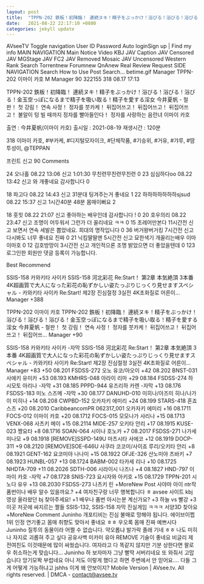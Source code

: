 ```yaml
---
layout: post
title:  "TPPN-202 鉄板！初降臨！ 連続ヌキ！精子をぶっかけ！浴びる！浴びる！浴びる！金玉空っぽになるまで精子を吸い取る！精子を愛する淫女 今井夏帆 - 철판！ 첫 강림！ 연속 사정！ 정자를 붓카케！ 뒤집어쓰고！ 뒤집어쓰고！ 뒤집어쓰고！ 불알이 텅 빌 때까지 정자를 빨아들인다！ 정자를 사랑하는 음란녀 이마이 카호"
date:   2021-08-22 22:17:10 +0800
categories: jekyll update
---
```


AVseeTV
Toggle navigation
User ID
Password
  Auto loginSign up  |  Find my info
MAIN NAVIGATION
Main
Notice
Video
KBJ
JAV Caption
JAV Censored
JAV MGStage
JAV FC2
JAV Removed Mosaic
JAV Uncensored
Western
Rank
Search
Torrentnew
Forumnew
QnAnew
Real Review
Request
SIDE NAVIGATION
Search
How to Use
Post Search...
betime.gif
Manager TPPN-202 이마이 카호
M Manager   90   322155   318 08.17 17:13

TPPN-202 鉄板！初降臨！ 連続ヌキ！精子をぶっかけ！浴びる！浴びる！浴びる！金玉空っぽになるまで精子を吸い取る！精子を愛する淫女 今井夏帆 - 철판！ 첫 강림！ 연속 사정！ 정자를 붓카케！ 뒤집어쓰고！ 뒤집어쓰고！ 뒤집어쓰고！ 불알이 텅 빌 때까지 정자를 빨아들인다！ 정자를 사랑하는 음란녀 이마이 카호

출연 : 今井夏帆(이마이 카호)
출시일 : 2021-08-19
재생시간 : 120분

 
318
 이마이 카호, #부카케, #디지털모자이크, #단체작품, #기승위, #거유, #갸루, #땀투성이, @TEPPAN

프린트 신고
 90 Comments

24 오나홀  08.22 13:06  신고
1:01:30 무친련무친련무친련
0
23 심심하다oo  08.22 13:42  신고
와 개좋네요 감사합니다
0

18 파고다  08.22 14:43  신고
31분대 팅겨주는거 좋네요
1
22 하하하하하하하sjsud  08.22 15:37  신고
1시간40분 48분 몸매이뻐요
2

18 훗힛  08.22 21:07  신고
좋아하는 배우인데 감사합니다 !
0
20 호우의리  08.22 23:47  신고
조명이 어두워서 그런가 더 꼴리네요 ㅋㅋ
0
15 초레어만본다  11시간전  신고
보면서 연속 세발은 뽑았네요. 희대의 명작입니다
0
36 버거왕버거킹  7시간전  신고
다시봐도 너무 좋네요 진짜
0
21 닉킴딸딸맨  5시간전  신고
묘한색기 개꼴리는배우 이마이마호
0
12 김호방망이  3시간전  신고
개인적으론 조명 밝았으면 더 좋았을텐데
0
123
로그인한 회원만 댓글 등록이 가능합니다.

Best Recommend

SSIS-158 카와키타 사이카
SSIS-158 河北彩花 Re:Start！ 第2章 本気絶頂 3本番 4K超画質で大人になった彩花の恥ずかしい姿たっぷりじっくり見せますスペシャル - 카와키타 사이카 Re:Start! 제2장 진심절정 3실전 4K초화질로 어른이…
Manager +388

TPPN-202 이마이 카호
TPPN-202 鉄板！初降臨！ 連続ヌキ！精子をぶっかけ！浴びる！浴びる！浴びる！金玉空っぽになるまで精子を吸い取る！精子を愛する淫女 今井夏帆 - 철판！ 첫 강림！ 연속 사정！ 정자를 붓카케！ 뒤집어쓰고！ 뒤집어쓰고！ 뒤집어쓰…
Manager +90

SSIS-158 카와키타 사이카 -자막
SSIS-158 河北彩花 Re:Start！ 第2章 本気絶頂 3本番 4K超画質で大人になった彩花の恥ずかしい姿たっぷりじっくり見せますスペシャル - 카와키타 사이카 Re:Start! 제2장 진심절정 3실전 4K초화질로 어른이…
Manager +83
+50  08.201 FSDSS-272 오노 유코/아오이
+42  08.202 BNST-031 사에키 유미카
+53  08.193 KMHRS-048 아라이 리마
+29  08.184 FSDSS-274 하시모토 아리나 -자막
+31  08.185 PPPD-944 유즈리하 카렌 -자막
+13  08.176 FSDSS-183 미노 스즈메 -자막
+30  08.177 DANUHD-010 미히나/아즈미 히나/나가이 미히나
+14  08.208 CWPBD-152 오카자키 에미리
+24  08.199 STARS-418 혼죠 스즈
+20  08.2010 CaribbeancomPR 062317_001 오카자키 에미리
+16  08.1711 FOCS-012 이마이 카호
+20  08.1712 FOCS-015 모모나가 사리나
+15  08.1713 VENX-068 사츠키 메이
+15  08.2114 MIDE-257 오키타 안리
+17  08.1915 KUSE-023 쨩요타
+8  08.1716 SOAN-064 시이나 호노카
+7  08.2017 FSDSS-271 나가세 미나모
+9  08.1918 [REMOVE]SSPD-149U 마츠시타 사에코
+12  08.1919 DOCP-311
+9  08.2120 [REMOVE]SOE-646U 사쿠라 코코미/사이죠 루리/오키타 안리
+8  08.1921 GENT-162 요코미야 나나미
+15  08.1922 OFJE-326 산노미야 츠바키
+7  08.1923 HUNBL-057
+13  08.1724 BABM-002 타카세 리나
+10  08.1725 NHDTA-709
+11  08.2026 SDTH-006 시라이시 나즈나
+4  08.1827 HND-797 이마이 카호 -자막
+7  08.1728 SNIS-723 요시자와 아키호
+15  08.1729 TPPN-201 시노다 유우
+13  08.2030 FSDSS-273 나츠키 린
+MoreNew Post
 사야마 아이 ntr작
 품번이나 배우 알수 있을까요.?
+4 여자친구랑 너무 행복합니다 ㅎ
 avsee 사이트 kbj 영상 올라왔던 bj 찾아주세요!
+1 배우나 품번 아시는분 계신가요?
+3 하늘 vs 빨강
+3 이곳 저곳에 싸지르는 짤들
 SSIS-132, SSIS-158 자막
 진실게임 ㅋㅋㅋ
 서양3D 찾아요
+MoreNew Comment
Juninho 개포티비는 진심 불매로 망해야 됩니다.
에이브이쩝 1위 인정 연기좋고 몸매 취향도 맞아서 좋네요 ㅎㅎ
우오록 몸매 진짜 예쁘시다
Juninho 질투의 동물이라 어쩔 수 없습니다.
약오롭냐 발가락 졸래 기네 ㅎㅎ 나도 미히나 자지로 괴롭혀 주고 싶다
공유사백 미카미 유아 REMOVE 기술이 좋네요
비글리 제 전여친도 이것때문에 많이 싸웠습니다. 여자라고 다 똑같지 않지만 기분 상한다면 팔로우 취소하는게 맞습니다…
Juninho 하 보자마자 그냥 빨딱 서버리네요 또 와줘서 고맙습니다
앙기모똭 부럽네요 아니 저도 이렇게 했다고 하면 주변에서 안 믿어요.... 다들 그게 어떻게 가능하냐고
jshhs 이게 왜 안보이지?
Mobile Version |
 AVsee.tv. All rights reserved. | DMCA - contact@avsee.tv

